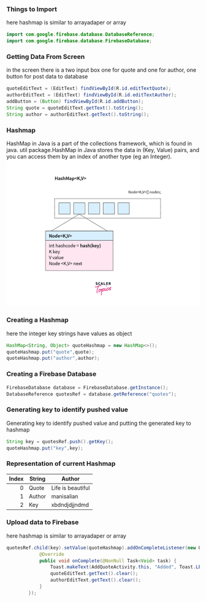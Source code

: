 ### Things to Import

here hashmap is similar to arrayadaper or array

```java
import com.google.firebase.database.DatabaseReference;
import com.google.firebase.database.FirebaseDatabase;
```

### Getting Data From Screen

in the screen there is a two input box one for quote and one for author, one button for post data to database

```java
quoteEditText = (EditText) findViewById(R.id.editTextQuote);
authorEditText = (EditText) findViewById(R.id.editTextAuthor);
addButton = (Button) findViewById(R.id.addButton);
String quote = quoteEditText.getText().toString();
String author = authorEditText.getText().toString();
```

### Hashmap

HashMap in Java is a part of the collections framework, which is found in java. util package.HashMap in Java stores the data in (Key, Value) pairs, and you can access them by an index of another type (eg an Integer).
<picture>
<img src="https://github.com/ManiSaliyan/Android-studio/blob/Learn/constructors-in-hashmap-java.webp">
<picture>

### Creating a Hashmap

here the integer key strings have values as object
```java
HashMap<String, Object> quoteHashmap = new HashMap<>();
quoteHashmap.put("quote",quote);
quoteHashmap.put("author",author);
```

### Creating a Firebase Database

```java
FirebaseDatabase database = FirebaseDatabase.getInstance();
DatabaseReference quotesRef = database.getReference("quotes");
```

### Generating key to identify pushed value

Generating key to identify pushed value and putting the generated key to hashmap

```java
String key = quotesRef.push().getKey();
quoteHashmap.put("key",key);
```

### Representation of current Hashmap

| Index |   String  |       Author       |
|------:|-----------|--------------------|
|     0 | Quote     | Life is beautiful  |
|     1 | Author    | manisalian         |
|     2 | Key       | xbdndjdjjndmd      |

### Upload data to Firebase

here hashmap is similar to arrayadaper or array

```java
quotesRef.child(key).setValue(quoteHashmap).addOnCompleteListener(new OnCompleteListener<Void>() {
            @Override
            public void onComplete(@NonNull Task<Void> task) {
                Toast.makeText(AddQuoteActivity.this, "Added", Toast.LENGTH_SHORT).show();
                quoteEditText.getText().clear();
                authorEditText.getText().clear();
            }
        });
```
